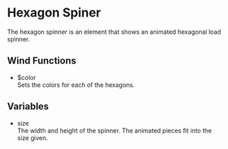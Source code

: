 # Hexagon Spiner

The hexagon spinner is an element that shows an animated hexagonal load spinner.

## Wind Functions
- $color<br />
    Sets the colors for each of the hexagons.

## Variables
- size<br />
    The width and height of the spinner. The animated pieces fit into the size
    given.

[component.md : ../examples/hexagon-spinner.html :]: #
